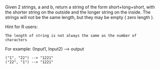 Given 2 strings, a and b, return a string of the form short+long+short, with the shorter string on the outside and the longer string on the inside. The strings will not be the same length, but they may be empty ( zero length ).<br>

Hint for R users:

    The length of string is not always the same as the number of characters

For example: (Input1, Input2) --> output

    ("1", "22") --> "1221"
    ("22", "1") --> "1221"
